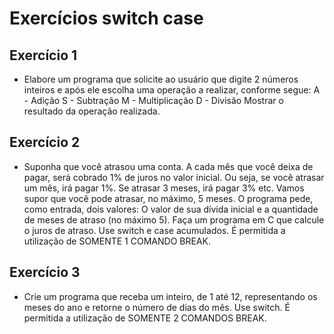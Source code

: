 # Exercícios switch case
## Exercício 1
- Elabore um programa que solicite ao usuário que digite 2 números inteiros e após ele escolha uma operação a realizar, conforme segue:
A - Adição
S - Subtração
M - Multiplicação
D - Divisão
Mostrar o resultado da operação realizada.
## Exercício 2
- Suponha que você atrasou uma conta. A cada mês que você deixa de pagar, será cobrado 1% de juros no valor inicial. Ou seja, se você atrasar um mês, irá pagar 1%. Se atrasar 3 meses, irá pagar 3% etc. Vamos supor que você pode atrasar, no máximo, 5 meses.
O programa pede, como entrada, dois valores:
O valor de sua dívida inicial e a quantidade de meses de atraso (no máximo 5). Faça um programa em C que calcule o juros de atraso. Use switch e case acumulados. É permitida a utilização de SOMENTE 1 COMANDO BREAK.
## Exercício 3
- Crie um programa que receba um inteiro, de 1 até 12, representando os meses do ano e retorne o número de dias do mês. Use switch. É permitida a utilização de SOMENTE 2 COMANDOS BREAK.
